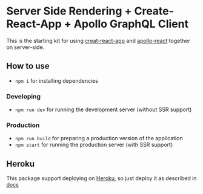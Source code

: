 # Server Side Rendering + Create-React-App + Apollo GraphQL Client
This is the starting kit for using [creat-react-app](https://github.com/facebookincubator/create-react-app) and [apollo-react](http://dev.apollodata.com/react/) together on server-side.

## How to use
- `npm i` for installing dependencies
### Developing
- `npm run dev` for running the development server (without SSR support)
### Production
- `npm run build` for preparing a production version of the application
- `npm start` for running the production server (with SSR support)
## Heroku
This package support deploying on [Heroku](https://www.heroku.com/), so just deploy it as described in [docs](https://devcenter.heroku.com/articles/git)
